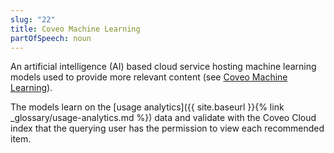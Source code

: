 ```yaml
---
slug: "22"
title: Coveo Machine Learning
partOfSpeech: noun
---
```


An artificial intelligence (AI) based cloud service hosting machine learning models used to provide more relevant content (see [Coveo Machine Learning](http://www.coveo.com/go?dest=cloudhelp&lcid=9&context=177)).

The models learn on the [usage analytics]({{ site.baseurl }}{% link _glossary/usage-analytics.md %}) data and validate with the Coveo Cloud index that the querying user has the permission to view each recommended item. 

